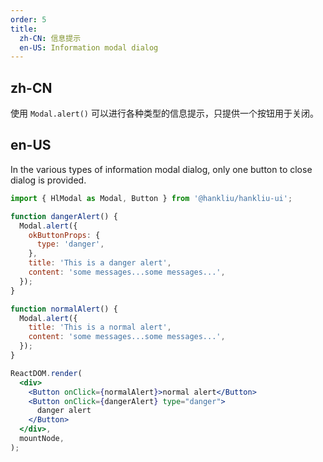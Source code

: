 ```yaml
---
order: 5
title:
  zh-CN: 信息提示
  en-US: Information modal dialog
---
```


## zh-CN

使用 `Modal.alert()` 可以进行各种类型的信息提示，只提供一个按钮用于关闭。

## en-US

In the various types of information modal dialog, only one button to close dialog is provided.

```jsx
import { HlModal as Modal, Button } from '@hankliu/hankliu-ui';

function dangerAlert() {
  Modal.alert({
    okButtonProps: {
      type: 'danger',
    },
    title: 'This is a danger alert',
    content: 'some messages...some messages...',
  });
}

function normalAlert() {
  Modal.alert({
    title: 'This is a normal alert',
    content: 'some messages...some messages...',
  });
}

ReactDOM.render(
  <div>
    <Button onClick={normalAlert}>normal alert</Button>
    <Button onClick={dangerAlert} type="danger">
      danger alert
    </Button>
  </div>,
  mountNode,
);
```
